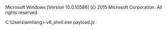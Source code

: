 Microsoft Windows [Version 10.0.10586]
(c) 2015 Microsoft Corporation. All rights reserved.

C:\Users\wmliang> v8_shell.exe payload.js
